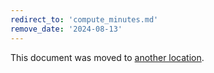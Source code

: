 ```yaml
---
redirect_to: 'compute_minutes.md'
remove_date: '2024-08-13'
---
```


This document was moved to [another location](compute_minutes.md).

<!-- This redirect file can be deleted after <2024-08-13>. -->
<!-- Redirects that point to other docs in the same project expire in three months. -->
<!-- Redirects that point to docs in a different project or site (for example, link is not relative and starts with `https:`) expire in one year. -->
<!-- Before deletion, see: https://docs.gitlab.com/ee/development/documentation/redirects.html -->
